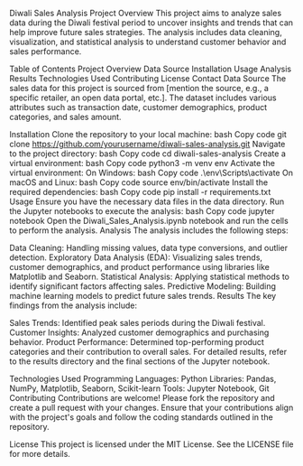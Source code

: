 Diwali Sales Analysis
Project Overview
This project aims to analyze sales data during the Diwali festival period to uncover insights and trends that can help improve future sales strategies. The analysis includes data cleaning, visualization, and statistical analysis to understand customer behavior and sales performance.

Table of Contents
Project Overview
Data Source
Installation
Usage
Analysis
Results
Technologies Used
Contributing
License
Contact
Data Source
The sales data for this project is sourced from [mention the source, e.g., a specific retailer, an open data portal, etc.]. The dataset includes various attributes such as transaction date, customer demographics, product categories, and sales amount.

Installation
Clone the repository to your local machine:
bash
Copy code
git clone https://github.com/yourusername/diwali-sales-analysis.git
Navigate to the project directory:
bash
Copy code
cd diwali-sales-analysis
Create a virtual environment:
bash
Copy code
python3 -m venv env
Activate the virtual environment:
On Windows:
bash
Copy code
.\env\Scripts\activate
On macOS and Linux:
bash
Copy code
source env/bin/activate
Install the required dependencies:
bash
Copy code
pip install -r requirements.txt
Usage
Ensure you have the necessary data files in the data directory.
Run the Jupyter notebooks to execute the analysis:
bash
Copy code
jupyter notebook
Open the Diwali_Sales_Analysis.ipynb notebook and run the cells to perform the analysis.
Analysis
The analysis includes the following steps:

Data Cleaning: Handling missing values, data type conversions, and outlier detection.
Exploratory Data Analysis (EDA): Visualizing sales trends, customer demographics, and product performance using libraries like Matplotlib and Seaborn.
Statistical Analysis: Applying statistical methods to identify significant factors affecting sales.
Predictive Modeling: Building machine learning models to predict future sales trends.
Results
The key findings from the analysis include:

Sales Trends: Identified peak sales periods during the Diwali festival.
Customer Insights: Analyzed customer demographics and purchasing behavior.
Product Performance: Determined top-performing product categories and their contribution to overall sales.
For detailed results, refer to the results directory and the final sections of the Jupyter notebook.

Technologies Used
Programming Languages: Python
Libraries: Pandas, NumPy, Matplotlib, Seaborn, Scikit-learn
Tools: Jupyter Notebook, Git
Contributing
Contributions are welcome! Please fork the repository and create a pull request with your changes. Ensure that your contributions align with the project's goals and follow the coding standards outlined in the repository.

License
This project is licensed under the MIT License. See the LICENSE file for more details.
